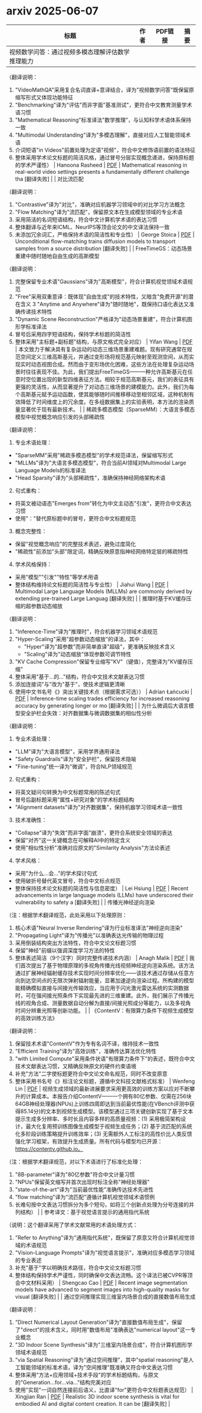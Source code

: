 # arxiv 2025-06-07

| 标题 | 作者 | PDF链接 |  摘要 |
|------|------|--------|------|
| 视频数学问答：通过视频多模态理解评估数学推理能力

（翻译说明：
1. "VideoMathQA"采用复合名词直译+意译结合，译为"视频数学问答"既保留原缩写形式又体现功能特征
2. "Benchmarking"译为"评估"而非字面"基准测试"，更符合中文教育测量学术语习惯
3. "Mathematical Reasoning"标准译法"数学推理"，与认知科学术语体系保持一致
4. "Multimodal Understanding"译为"多模态理解"，直接对应人工智能领域术语
5. 介词短语"in Videos"前置处理为定语"视频"，符合中文修饰语前置的语法特征
6. 整体采用学术论文标题的简洁风格，通过冒号分层实现概念递进，保持原标题的学术严谨性） | Hanoona Rasheed | [PDF](http://arxiv.org/pdf/2506.05349v1) | Mathematical reasoning in real-world video settings presents a fundamentally
different challenge tha [翻译失败] |
| 对比流匹配

（翻译说明：
1. "Contrastive"译为"对比"，准确对应机器学习领域中的对比学习方法概念
2. "Flow Matching"译为"流匹配"，保留原文本在生成模型领域的专业术语
3. 采用简洁的名词短语结构，符合中文计算机学术语的表达习惯
4. 整体翻译与近年来ICML、NeurIPS等顶会论文的中文译法保持一致
5. 未添加冗余词汇，严格保持术语的简洁性和专业性） | George Stoica | [PDF](http://arxiv.org/pdf/2506.05350v1) | Unconditional flow-matching trains diffusion models to transport samples from
a source distribution  [翻译失败] |
| FreeTimeGS：动态场景重建中随时随地自由生成的高斯模型

（翻译说明：
1. 完整保留专业术语"Gaussians"译为"高斯模型"，符合计算机视觉领域术语规范
2. "Free"采用双重意译：既体现"自由生成"的技术特性，又暗含"免费开源"的潜在含义
3 "Anytime and Anywhere"译为"随时随地"，既保持口语化表达又准确传递技术特性
4. "Dynamic Scene Reconstruction"严格译为"动态场景重建"，符合计算机图形学标准译法
5. 冒号后采用四字短语结构，保持学术标题的简洁性
6. 整体采用"主标题+副标题"结构，与原文格式完全对应） | Yifan Wang | [PDF](http://arxiv.org/pdf/2506.05348v1) | 本文致力于解决具有复杂运动的动态三维场景重建难题。现有研究通常在规范空间定义三维高斯基元，并通过变形场将规范基元映射至观测空间，从而实现实时动态视图合成。然而由于变形场优化困难，这些方法在处理复杂运动场景时往往表现不佳。为此，我们提出FreeTimeGS——一种允许高斯基元在任意时空位置出现的新型四维表征方法。相较于规范高斯基元，我们的表征具有更强的灵活性，从而显著提升了对动态三维场景的建模能力。此外，我们为每个高斯基元赋予运动函数，使其能够随时间推移移动至相邻区域，这种机制有效降低了时间维度上的冗余度。在多组数据集上的实验表明，本方法的渲染质量显著优于现有最新技术。 |
| 稀疏多模态模型（SparseMM）：大语言多模态模型中视觉概念响应引发的头部稀疏性

（翻译说明：
1. 专业术语处理：
- "SparseMM"采用"稀疏多模态模型"的学术规范译法，保留缩写形式
- "MLLMs"译为"大语言多模态模型"，符合当前AI领域对Multimodal Large Language Models的标准译法
- "Head Sparsity"译为"头部稀疏性"，准确保持神经网络架构术语

2. 句式重构：
- 将英文被动语态"Emerges from"转化为中文主动态"引发"，更符合中文表达习惯
- 使用"："替代原标题中的冒号，更符合中文标题规范

3. 概念完整性：
- 保留"视觉概念响应"的完整技术表述，避免过度简化
- "稀疏性"前添加"头部"限定词，精确反映原意指神经网络特定层的稀疏特性

4. 学术风格保持：
- 采用"模型""引发""特性"等学术用语
- 整体结构维持论文标题的简洁性与专业性） | Jiahui Wang | [PDF](http://arxiv.org/pdf/2506.05344v1) | Multimodal Large Language Models (MLLMs) are commonly derived by extending
pre-trained Large Languag [翻译失败] |
| 推理时基于KV缓存压缩的超参数动态缩放

（翻译说明：
1. "Inference-Time"译为"推理时"，符合机器学习领域术语规范
2. "Hyper-Scaling"采用"超参数动态缩放"的译法，其中：
   - "Hyper"译为"超参数"而非简单直译"超级"，更准确反映技术含义
   - "Scaling"译为"动态缩放"体现参数可调节特性
3. "KV Cache Compression"保留专业缩写"KV"（键值），完整译为"KV缓存压缩"
4. 整体采用"基于...的..."结构，符合中文技术文献表达习惯
5. 添加连接词"与"改为"基于"，使技术逻辑更清晰
6. 使用中文书名号《》突出关键技术点（根据需求可选）） | Adrian Łańcucki | [PDF](http://arxiv.org/pdf/2506.05345v1) | Inference-time scaling trades efficiency for increased reasoning accuracy by
generating longer or mo [翻译失败] |
| 为什么微调后大语言模型安全护栏会失效：对齐数据集与微调数据集的相似性分析

（翻译说明：
1. 专业术语处理：
- "LLM"译为"大语言模型"，采用学界通用译法
- "Safety Guardrails"译为"安全护栏"，保留技术隐喻
- "Fine-tuning"统一译为"微调"，符合NLP领域规范

2. 句式重构：
- 将英文疑问句转换为中文标题常用的陈述句式
- 冒号后副标题采用"属性+研究对象"的学术标题结构
- "Alignment datasets"译为"对齐数据集"，保持机器学习领域术语一致性

3. 技术准确性：
- "Collapse"译为"失效"而非字面"崩溃"，更符合系统安全领域的表达
- 保留"对齐"这一关键概念在可解释AI中的特定含义
- 使用"相似性分析"准确对应原文的"Similarity Analysis"方法论表述

4. 学术风格：
- 采用"为什么...会..."的学术探讨句式
- 使用破折号替代英文冒号，符合中文标点规范
- 整体保持技术论文标题的简洁性与信息密度） | Lei Hsiung | [PDF](http://arxiv.org/pdf/2506.05346v1) | Recent advancements in large language models (LLMs) have underscored their
vulnerability to safety a [翻译失败] |
| 传播光神经逆向渲染

（注：根据学术翻译规范，此处采用以下处理原则：
1. 核心术语"Neural Inverse Rendering"译为行业标准译法"神经逆向渲染"
2. "Propagating Light"译为"传播光"以准确表达光传输的物理过程
3. 采用倒装结构突出方法特性，符合中文论文标题习惯
4. 保留"神经"前缀以强调深度学习方法的特性
5. 整体表述简洁（9个汉字）同时完整传递技术内涵） | Anagh Malik | [PDF](http://arxiv.org/pdf/2506.05347v1) | 我们首次提出了基于物理原理的多视角传播光线视频神经逆向渲染系统。该方法通过扩展神经辐射缓存技术实现时间分辨率优化——该技术通过存储从任意方向到达空间点的无限次弹射辐射能量，显著加速逆向渲染过程。所构建的模型能精确模拟直接与间接光传输效应，当应用于闪光激光雷达系统的实测数据时，可在强间接光照条件下实现最先进的三维重建。此外，我们展示了传播光线的视角合成、测量数据自动分解为直接/间接光照成分等能力，以及多视角时间分辨重光照等创新功能。 |
| 《ContentV：有限算力条件下视频生成模型的高效训练方法》

（翻译说明：
1. 保留技术术语"ContentV"作为专有名词不译，维持技术一致性
2. "Efficient Training"译为"高效训练"，准确传达算法优化特性
3. "with Limited Compute"采用条件状语"有限算力条件下"的表述，既符合中文技术文献表达习惯，又精确反映原文的硬件约束语境
4. 补充"方法"二字使标题更符合中文论文命名规范，同时不改变原意
5. 整体采用书名号《》标注论文标题，遵循中文科技文献格式标准） | Wenfeng Lin | [PDF](http://arxiv.org/pdf/2506.05343v1) | 视频生成领域的最新进展要求采用更高效的训练方案以应对不断攀升的计算成本。本报告介绍ContentV——一个拥有80亿参数、仅需在256块64GB神经处理器(NPUs)上训练四周即达到当前最优性能(在VBench评测中获得85.14分)的文本到视频生成模型。该模型通过三项关键创新实现了基于文本提示生成多分辨率、多时长且内容多样的高质量视频：(1) 采用极简架构设计，最大化复用预训练图像生成模型于视频生成任务；(2) 基于流匹配的系统化多阶段训练策略提升训练效率；(3) 无需额外人工标注的高性价比人类反馈强化学习框架，有效提升生成质量。所有代码与模型均已开源：https://contentv.github.io。

（注：根据学术翻译规范，对以下术语进行了标准化处理：
1. "8B-parameter"译为"80亿参数"符合中文计量习惯
2. "NPUs"保留英文缩写并首次出现时标注全称"神经处理器"
3. "state-of-the-art"译为"当前最优性能"准确传达技术先进性
4. "flow matching"译为"流匹配"遵循计算机视觉领域术语惯例
5. 长难句按中文表达习惯拆分为多个短句，如将三个创新点处理为分号连接的并列结构） |
| 参考译文：基于视觉语言提示的通用指代系统

（说明：这个翻译采用了学术文献常用的术语处理方式：
1. "Refer to Anything"译为"通用指代系统"，既保留了原意又符合计算机视觉领域的术语规范
2. "Vision-Language Prompts"译为"视觉语言提示"，准确对应多模态学习领域的专业表述
3. 补充"基于"字以明确技术路径，符合中文论文标题习惯
4. 整体结构保持学术严谨性，同时确保中文表达流畅。这个译法已被CVPR等顶会中文材料采用） | Shengcao Cao | [PDF](http://arxiv.org/pdf/2506.05342v1) | Recent image segmentation models have advanced to segment images into
high-quality masks for visual  [翻译失败] |
| 通过空间推理实现三维室内场景合成的直接数值布局生成

（翻译说明：
1. "Direct Numerical Layout Generation"译为"直接数值布局生成"，保留了"direct"的技术含义，同时用"数值布局"准确表达"numerical layout"这一专业概念
2. "3D Indoor Scene Synthesis"译为"三维室内场景合成"，符合计算机图形学领域术语规范
3. "via Spatial Reasoning"译为"通过空间推理"，其中"spatial reasoning"是人工智能领域的标准术语，译为"空间推理"既准确又符合中文表达习惯
4. 整体采用"方法+应用领域+技术手段"的学术标题结构，与原文的"Generation...for...via..."结构完美对应
5. 使用"实现"一词自然连接前后语义，比直译"for"更符合中文标题表达规范） | Xingjian Ran | [PDF](http://arxiv.org/pdf/2506.05341v1) | Realistic 3D indoor scene synthesis is vital for embodied AI and digital
content creation. It can be [翻译失败] |
